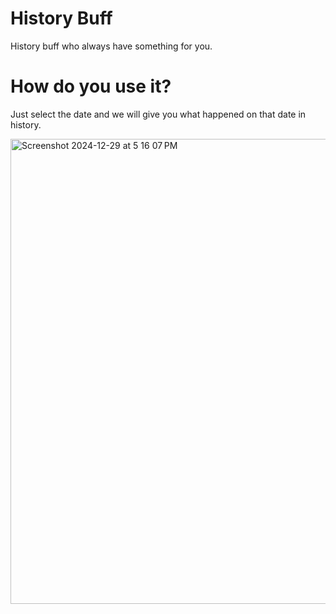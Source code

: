 # History Buff
History buff who always have something for you.

# How do you use it?
Just select the date and we will give you what happened on that date in history.

<img width="744" alt="Screenshot 2024-12-29 at 5 16 07 PM" src="https://github.com/user-attachments/assets/26c33bc4-4c91-4206-bdeb-0c104d8ebc78" />
